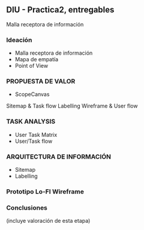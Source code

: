 ## DIU - Practica2, entregables

Malla receptora de información 
### Ideación 
* Malla receptora de información 
* Mapa de empatía
* Point of View 

### PROPUESTA DE VALOR
* ScopeCanvas

Sitemap & Task flow 
Labelling 
Wireframe & User flow 

### TASK ANALYSIS

* User Task Matrix 
* User/Task flow


### ARQUITECTURA DE INFORMACIÓN

* Sitemap 
* Labelling 


### Prototipo Lo-FI Wireframe 


### Conclusiones  
(incluye valoración de esta etapa)